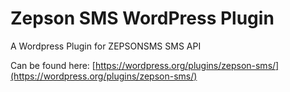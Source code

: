 
# Zepson  SMS WordPress Plugin

A Wordpress Plugin for ZEPSONSMS SMS API

Can be found here: [https://wordpress.org/plugins/zepson-sms/](https://wordpress.org/plugins/zepson-sms/)